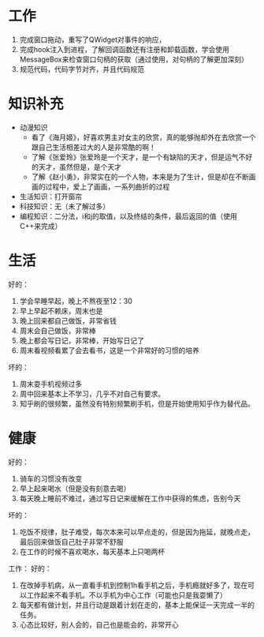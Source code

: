 
# 工作
1. 完成窗口拖动，重写了QWidget对事件的响应，
2. 完成hook注入到进程，了解回调函数还有注册和卸载函数，学会使用MessageBox来检查窗口句柄的获取（通过使用，对句柄的了解更加深刻）
3. 规范代码，代码字节对齐，并且代码规范

# 知识补充

- 动漫知识
  - 看了《海月姬》，好喜欢男主对女主的欣赏，真的能够抛却外在去欣赏一个跟自己生活相差过大的人是非常酷的啊！
  - 了解《张爱玲》张爱玲是一个天才，是一个有缺陷的天才，但是运气不好的天才，虽然但是，是个天才
  - 了解《赵小勇》，非常实在的一个人物，本来是为了生计，但是却在不断画画的过程中，爱上了画画，一系列曲折的过程
- 生活知识：打开窗帘
- 科技知识：无（未了解过多）
- 编程知识：二分法，i和j的取值，以及终结的条件，最后返回的值（使用C++来完成）


# 生活
好的：
1. 学会早睡早起，晚上不熬夜至12：30
2. 早上早起不赖床，周末也是
3. 晚上回来都自己做饭，非常省钱
4. 周末会自己做饭，非常棒
5. 晚上都会写日记，非常棒，开始写日记了
6. 周末看视频看累了会去看书，这是一个非常好的习惯的培养
   
坏的：
1. 周末耍手机视频过多
2. 周中回来基本上不学习，几乎不对自己有要求。
3. 知乎刷的很频繁，虽然没有特别频繁刷手机，但是开始使用知乎作为替代品。

# 健康
好的：
1. 骑车的习惯没有改变
2. 早上起来喝水（但是没有刻意去喝）
3. 每天晚上睡前不难过，通过写日记来缓解在工作中获得的焦虑，告别今天

坏的：
1. 吃饭不规律，肚子难受，每次本来可以早点走的，但是因为拖延，就晚点走，最后回来做饭自己肚子非常不舒服
2. 在工作的时候不喜欢喝水，每天基本上只喝两杯

工作：
好的：
1. 在改掉手机病，从一直看手机到控制1h看手机之后，手机瘾就好多了，现在可以工作起来不看手机。不以手机为中心工作（可能也只是我耍懒了）
2. 每天都有做计划，并且行动是跟着计划在走的，基本上能保证一天完成一半的任务。
3. 心态比较好，别人会的，自己也是能会的，非常开心

